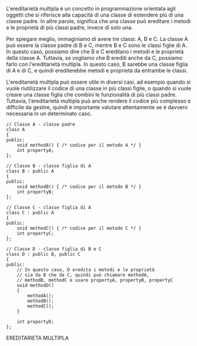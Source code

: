 L'ereditarietà multipla è un concetto in programmazione orientata agli oggetti che si riferisce alla capacità di una classe di estendere più di una classe padre. In altre parole, significa che una classe può ereditare i metodi e le proprietà di più classi padre, invece di solo una.

Per spiegare meglio, immaginiamo di avere tre classi: A, B e C. La classe A può essere la classe padre di B e C, mentre B e C sono le classi figlie di A. In questo caso, possiamo dire che B e C ereditano i metodi e le proprietà della classe A. Tuttavia, se vogliamo che B erediti anche da C, possiamo farlo con l'ereditarietà multipla. In questo caso, B sarebbe una classe figlia di A e di C, e quindi erediterebbe metodi e proprietà da entrambe le classi.

L'ereditarietà multipla può essere utile in diversi casi, ad esempio quando si vuole riutilizzare il codice di una classe in più classi figlie, o quando si vuole creare una classe figlia che combini le funzionalità di più classi padre. Tuttavia, l'ereditarietà multipla può anche rendere il codice più complesso e difficile da gestire, quindi è importante valutare attentamente se è davvero necessaria in un determinato caso.

```
// Classe A - classe padre
class A
{
public:
    void methodA() { /* codice per il metodo A */ }
    int propertyA;
};

// Classe B - classe figlia di A
class B : public A
{
public:
    void methodB() { /* codice per il metodo B */ }
    int propertyB;
};

// Classe C - classe figlia di A
class C : public A
{
public:
    void methodC() { /* codice per il metodo C */ }
    int propertyC;
};

// Classe D - classe figlia di B e C
class D : public B, public C
{
public:
    // In questo caso, D eredita i metodi e le proprietà
    // sia da B che da C, quindi può chiamare methodA,
    // methodB, methodC e usare propertyA, propertyB, propertyC
    void methodD()
    {
        methodA();
        methodB();
        methodC();
    }

    int propertyD;
};
```


EREDITARIETA MULTIPLA
